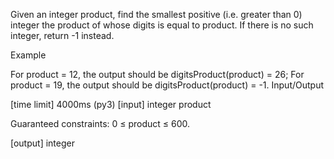 Given an integer product, find the smallest positive (i.e. greater than 0) integer the product of whose digits is equal to product. If there is no such integer, return -1 instead.

Example

For product = 12, the output should be
digitsProduct(product) = 26;
For product = 19, the output should be
digitsProduct(product) = -1.
Input/Output

[time limit] 4000ms (py3)
[input] integer product

Guaranteed constraints:
0 ≤ product ≤ 600.

[output] integer
